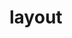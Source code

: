 <!-- generated by markdown-notes-tree -->

# layout

<!-- optional markdown-notes-tree directory description starts here -->

<!-- optional markdown-notes-tree directory description ends here -->


